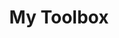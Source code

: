 ---
title: "My Toolbox"
description: "My Toolbox is an iOS mobile app developed by Creastel SAS to facilitate your creation process. It is specifically designed to be used along with Instagram."
translationKey: mytoolbox
aliases:
    /mytoolbox/
---